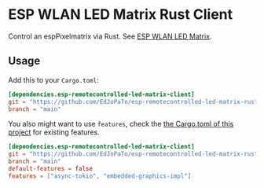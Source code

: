 # ESP WLAN LED Matrix Rust Client

Control an espPixelmatrix via Rust.
See [ESP WLAN LED Matrix](https://github.com/EdJoPaTo/esp-remotecontrolled-led-matrix).

## Usage

Add this to your `Cargo.toml`:

```toml
[dependencies.esp-remotecontrolled-led-matrix-client]
git = "https://github.com/EdJoPaTo/esp-remotecontrolled-led-matrix-rust-client"
branch = "main"
```

You also might want to use `features`, check the [the Cargo.toml of this project](https://github.com/EdJoPaTo/esp-remotecontrolled-led-matrix-rust-client/blob/main/Cargo.toml) for existing features.

```toml
[dependencies.esp-remotecontrolled-led-matrix-client]
git = "https://github.com/EdJoPaTo/esp-remotecontrolled-led-matrix-rust-client"
branch = "main"
default-features = false
features = ["async-tokio", "embedded-graphics-impl"]
```
